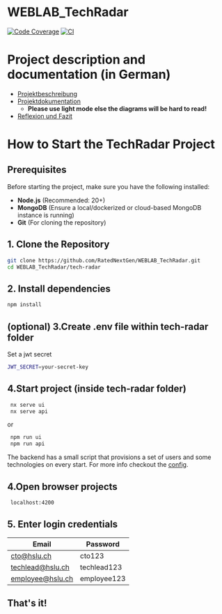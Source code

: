 # WEBLAB_TechRadar

[![Code Coverage](https://codecov.io/gh/RatedNextGen/WEBLAB_TechRadar/branch/main/graph/badge.svg)](https://codecov.io/gh/RatedNextGen/WEBLAB_TechRadar)
[![CI](https://github.com/ratednextgen/WEBLAB_TechRadar/actions/workflows/ci.yml/badge.svg)](https://codecov.io/gh/RatedNextGen/WEBLAB_TechRadar)

# Project description and documentation (in German)

- [Projektbeschreibung](docs/project_description.md)
- [Projektdokumentation](docs/arc42/project_documentation.md) 
  - **Please use light mode else the diagrams will be hard to read!** 
- [Reflexion und Fazit](docs/reflection_fazit.md)

# How to Start the TechRadar Project

## Prerequisites

Before starting the project, make sure you have the following installed:

- **Node.js** (Recommended: 20+)
- **MongoDB** (Ensure a local/dockerized or cloud-based MongoDB instance is running)
- **Git** (For cloning the repository)

## 1. Clone the Repository

```sh
git clone https://github.com/RatedNextGen/WEBLAB_TechRadar.git
cd WEBLAB_TechRadar/tech-radar
```

## 2. Install dependencies

```sh
npm install
```

## (optional) 3.Create .env file within tech-radar folder

Set a jwt secret

```sh
JWT_SECRET=your-secret-key
```

## 4.Start project (inside tech-radar folder)
```sh
 nx serve ui
 nx serve api
``` 
or 
```sh
 npm run ui
 npm run api
``` 
The backend has a small script that provisions a set of users and some technologies on every start.
For more info checkout the [config](tech-radar/apps/api/src/config/database.ts).

## 4.Open browser projects

```sh
 localhost:4200
```

## 5. Enter login credentials

| Email            | Password    |
|------------------|-------------|
| cto@hslu.ch      | cto123      |
| techlead@hslu.ch | techlead123 |
| employee@hslu.ch | employee123 |

## That's it!